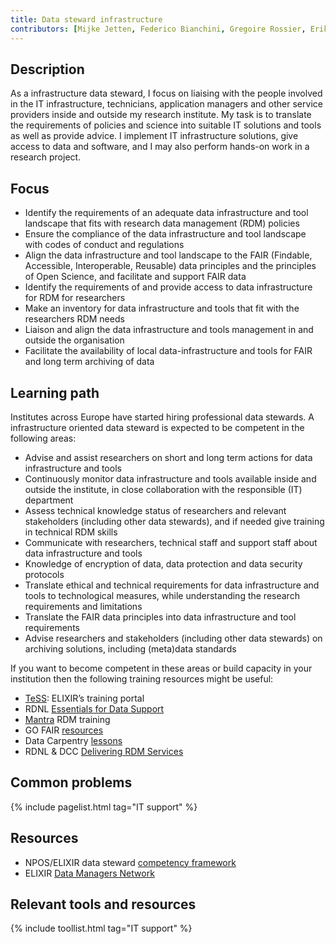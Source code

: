 ```yaml
---
title: Data steward infrastructure
contributors: [Mijke Jetten, Federico Bianchini, Gregoire Rossier, Erik Hjerde, Siiri Fuchs, Minna Ahokas, Priit Adler, Alexander Botzki, Robert Andrews, Celia van Gelder, Daniel Wibberg, Graham Hughes, Marko Vidak, Pedro Fernandes, Pinar Alper, Victoria Dominguez D. Angel, Wolmar Nyberg Åkerström, Alexia Cardona]
---
```


## Description
As a infrastructure data steward, I focus on liaising with the people involved in the IT infrastructure, technicians, application managers and other service providers inside and outside my research  institute. My task is to translate the requirements of policies and science into suitable IT solutions and tools as well as provide advice. I implement IT infrastructure solutions, give access to data and software, and I may also perform hands-on work in a research project.

## Focus
* Identify the requirements of an adequate data infrastructure and tool landscape that fits with research data management (RDM) policies
* Ensure the compliance of the data infrastructure and tool landscape with codes of conduct and regulations
* Align the data infrastructure and tool landscape to the FAIR (Findable, Accessible, Interoperable, Reusable) data principles and the principles of Open Science, and facilitate and support FAIR data
* Identify the requirements of and provide access to data infrastructure for RDM for researchers
* Make an inventory for data infrastructure and tools that fit with the researchers RDM needs
* Liaison and align the data infrastructure and tools management in and outside the organisation
* Facilitate the availability of local data-infrastructure and tools for FAIR and long term archiving of data

## Learning path
Institutes across Europe have started hiring professional data stewards. A infrastructure oriented data steward is expected to be competent in the following areas:
* Advise and assist researchers on short and long term actions for data infrastructure and tools
* Continuously monitor data infrastructure and tools available inside and outside the institute, in close collaboration with the responsible (IT) department
* Assess technical knowledge status of researchers and relevant stakeholders (including other data stewards), and if needed give training in technical RDM skills
* Communicate with researchers, technical staff and support staff about data infrastructure and tools
* Knowledge of encryption of data, data protection and data security protocols
* Translate ethical and technical requirements for data infrastructure and tools to technological measures, while understanding the research requirements and limitations
* Translate the FAIR data principles into data infrastructure and tool requirements
* Advise researchers and stakeholders (including other data stewards) on archiving solutions, including (meta)data standards

If you want to become competent in these areas or build capacity in your institution then the following training resources might be useful:
* [TeSS](https://tess.elixir-europe.org/): ELIXIR’s training portal
* RDNL [Essentials for Data Support](https://datasupport.researchdata.nl/en/)
* [Mantra](https://mantra.edina.ac.uk/) RDM training
* GO FAIR [resources](https://www.go-fair.org/resources/)
* Data Carpentry [lessons](https://datacarpentry.org/lessons/)
* RDNL & DCC [Delivering RDM Services](https://www.futurelearn.com/courses/delivering-research-data-management-services)

## Common problems

{% include pagelist.html tag="IT support" %}


## Resources
* NPOS/ELIXIR data steward [competency framework](https://zenodo.org/record/3490855#.YArTH-lKi7o)
* ELIXIR [Data Managers Network](https://elixir-europe.org/about-us/how-funded/eu-projects/converge/wp1/dm-coordinators)

## Relevant tools and resources

{% include toollist.html tag="IT support" %}
